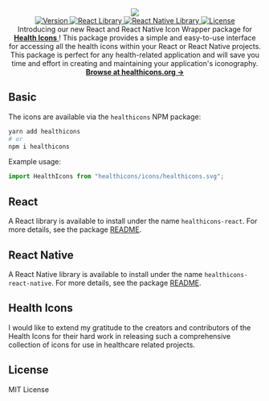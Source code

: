 <div align="center">
    <image src="assets/og_image.png">
</div>

<div align="center">
  <a href="https://github.com/stnrd/healthicons/releases">
    <img src="https://img.shields.io/github/v/release/stnrd/healthicons?style=flat-square" alt="Version" />
  </a>
  <a href="https://www.npmjs.com/package/healthicons-react">
    <img src="https://img.shields.io/npm/dm/healthicons-react?color=98E8F3&label=react&style=flat-square" alt="React Library" />
  </a>
  <a href="https://www.npmjs.com/package/healthicons-react-native">
    <img src="https://img.shields.io/npm/dm/healthicons-react?color=98E8F3&label=react-native&style=flat-square" alt="React Native Library" />
  </a>
  <a href="https://github.com/stnrd/healthicons/blob/main/LICENSE">
    <img src="https://img.shields.io/github/license/stnrd/healthicons?style=flat-square" alt="License" />
  </a>
</div>

<div align="center">
  Introducing our new React and React Native Icon Wrapper package for <a href="https://healthicons.org"><strong>Health Icons</strong> </a>! This package provides a simple and easy-to-use interface for accessing all the health icons within your React or React Native projects. This package is perfect for any health-related application and will save you time and effort in creating and maintaining your application's iconography.
</div>

<div align="center">
  <a href="https://healthicons.org"><strong>Browse at healthicons.org &rarr;</strong></a>
</div>

## Basic

The icons are available via the `healthicons` NPM package:

```bash
yarn add healthicons
# or
npm i healthicons
```

Example usage:

```js
import HealthIcons from "healthicons/icons/healthicons.svg";
```

## React

A React library is available to install under the name `healthicons-react`. For more details, see the package [README](./packages/healthicons-react).

## React Native

A React Native library is available to install under the name `healthicons-react-native`. For more details, see the package [README](./packages/healthicons-react-native).

<!-- ## CSS

Import the CSS File:

<link rel="stylesheet" href="https://cdn.jsdelivr.net/gh/healthicons/healthicons@main/css/healthicons.css">

Here is an example in HTML:

<i class="healthicons-filled-blood-bag"></i>

The class must always be "healthicons-" following by the icon type(filled, outline, negative). You can find the names of the icons [here](https://healthicons.org/).

The icons are display: inline-block and default to the current font size. You can control this
by adjusting the ::before styles of the element (which is where the icons are added as a mask). -->

## Health Icons

I would like to extend my gratitude to the creators and contributors of the Health Icons for their hard work in releasing such a comprehensive collection of icons for use in healthcare related projects.

## License

MIT License
